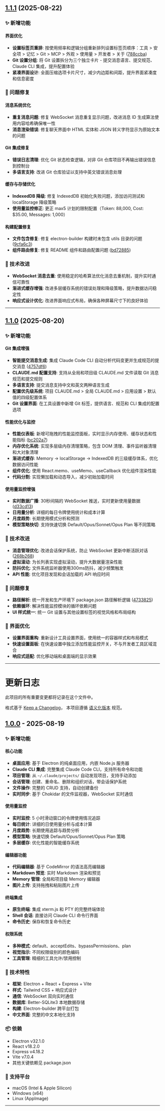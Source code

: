 ## [1.1.1](https://github.com/felix-liuyj/claude-code-ui-desktop/compare/v1.1.0...v1.1.1) (2025-08-22)

### ✨ 新增功能

#### 界面优化
* **设置标签页重排**: 按使用频率和逻辑分组重新排列设置标签页顺序：工具 > 安全项 > 记忆 > Git > MCP > 外观 > 使用量 > 开发者 > 关于 ([788ccba](https://github.com/felix-liuyj/claude-code-ui-desktop/commit/788ccba07e669bd5078b73ccc1a1af7c71381b4e))
* **Git 设置分组**: 将 Git 设置拆分为三个独立卡片 - 提交消息语言、提交规范、Claude CLI 集成，提升配置体验
* **紧凑界面设计**: 全面压缩选项卡片尺寸，减少内边距和间距，提升界面紧凑度和信息密度

### 🐛 问题修复

#### 消息系统优化
* **重复消息问题**: 修复 WebSocket 消息重复显示问题，改进消息 ID 生成算法使用内容哈希确保唯一性
* **消息渲染错误**: 修复聊天界面中 HTML 实体和 JSON 转义字符显示为原始文本的问题

#### Git 集成修复
* **错误日志清理**: 优化 Git 状态检查逻辑，对非 Git 仓库项目不再输出错误信息到控制台
* **多语言支持**: 改进 Git 仓库验证以支持中英文错误消息处理

#### 缓存与存储优化  
* **IndexedDB 降级**: 修复 IndexedDB 初始化失败问题，添加访问测试和 localStorage 降级策略
* **使用量监控修正**: 更正 max5 计划的限制配置（Token: 88,000, Cost: $35.00, Messages: 1,000）

#### 构建配置修复
* **文件包含修复**: 修复 electron-builder 构建时未包含 utils 目录的问题 ([9cfa6c3](https://github.com/felix-liuyj/claude-code-ui-desktop/commit/9cfa6c389758f09b9b009e692c023a1546665133))
* **组件路由修复**: 修复 README 组件和路由配置问题 ([bd72885](https://github.com/felix-liuyj/claude-code-ui-desktop/commit/bd7288525155d9f4361246c6a347b33722e1a1d7))

### 🔧 技术改进

* **WebSocket 消息去重**: 使用稳定的哈希算法优化消息去重机制，提升实时通信可靠性
* **渐进式缓存增强**: 改进多层缓存系统的错误处理和降级策略，提升数据访问稳定性
* **响应式设计优化**: 改进界面响应式布局，确保各种屏幕尺寸下的良好体验

---

## [1.1.0](https://github.com/felix-liuyj/claude-code-ui-desktop/compare/v1.0.0...v1.1.0) (2025-08-20)

### ✨ 新增功能

#### Git 集成增强
* **智能提交消息生成**: 集成 Claude Code CLI 自动分析代码变更并生成规范的提交消息 ([4757df6](https://github.com/felix-liuyj/claude-code-ui-desktop/commit/4757df6bab238ca3c13eaa9569c9ada9cb9a3e4d))
* **CLAUDE.md 配置支持**: 支持从全局和项目级 CLAUDE.md 文件读取 Git 消息规范和提交规则
* **多语言支持**: 提交消息支持中文和英文两种语言生成
* **配置优先级系统**: 项目 CLAUDE.md > 全局 CLAUDE.md > 应用设置 > 默认值的四级配置体系
* **Git 设置界面**: 在工具设置中新增 Git 标签，提供语言、规范和 CLI 集成的配置选项

#### 性能优化与监控
* **性能仪表板**: 新增可拖拽的性能监控面板，实时显示内存使用、缓存状态和性能指标 ([bc202a7](https://github.com/felix-liuyj/claude-code-ui-desktop/commit/bc202a798b0c587adb420d988b2d0600802cf6c5))
* **内存优化系统**: 实现多层级内存清理策略，包含 DOM 清理、事件监听器清理和大对象清理
* **渐进式缓存**: Memory → localStorage → IndexedDB 的三级缓存体系，优化数据访问性能
* **组件优化**: 使用 React.memo、useMemo、useCallback 优化组件渲染性能
* **代码分割**: 实现懒加载和动态导入，减少初始加载时间

#### 使用量监控增强
* **实时数据广播**: 30秒间隔的 WebSocket 推送，实时更新使用量数据 ([d33cd13](https://github.com/felix-liuyj/claude-code-ui-desktop/commit/d33cd1326515887890f3090d182154a913eff4a5))
* **日用量分析**: 详细的每日令牌使用统计和成本计算
* **月度趋势**: 长期使用模式分析和预测
* **模型策略快切**: 支持快速切换 Default/Opus/Sonnet/Opus Plan 等不同策略

### 🔧 技术改进

* **消息管理优化**: 改进会话保护系统，防止 WebSocket 更新中断活跃对话 ([268b268](https://github.com/felix-liuyj/claude-code-ui-desktop/commit/268b268566d2ea56c638ba3dead2e4b3f7706ec1))
* **虚拟滚动**: 为长列表实现虚拟滚动，提升大数据量渲染性能
* **防抖优化**: 文件系统监听器使用300ms防抖，减少频繁触发
* **API 性能**: 优化项目发现和会话加载的 API 响应时间

### 🐛 问题修复

* **路径解析**: 统一开发和生产环境下 package.json 路径解析逻辑 ([4733825](https://github.com/felix-liuyj/claude-code-ui-desktop/commit/4733825a47e1f33c174031af07d4d8207ee9e9dd))
* **依赖循环**: 解决性能监控模块的循环依赖问题
* **UI 样式统一**: 统一 Git 设置与其他设置标签的视觉风格和布局结构

### 🎯 界面优化

* **设置界面重构**: 重新设计工具设置界面，使用统一的容器样式和布局模式  
* **快速设置面板**: 在快速设置中独立添加性能监控开关，不与开发者工具区域混合
* **响应式适配**: 优化移动端和桌面端的显示效果

---

# 更新日志

此项目的所有重要变更都将记录在这个文件中。

格式基于 [Keep a Changelog](https://keepachangelog.com/zh-CN/1.0.0/)，
本项目遵循 [语义化版本](https://semver.org/lang/zh-CN/) 规范。

## [1.0.0] - 2025-08-19

### ✨ 新增功能

#### 核心功能
- **桌面应用**: 基于 Electron 的纯桌面应用，内嵌 Node.js 服务器
- **Claude CLI 集成**: 完整集成 Claude Code CLI，支持所有命令和功能
- **项目管理**: 从 `~/.claude/projects/` 自动发现项目，支持手动添加
- **会话管理**: 创建、重命名、删除和组织对话，带会话保护系统
- **文件操作**: 完整的 CRUD 支持，自动创建备份
- **实时同步**: 基于 Chokidar 的文件监视器，WebSocket 实时通信

#### 使用量监控
- **实时监控**: 5 小时滑动窗口的令牌使用情况追踪
- **每日统计**: 详细的日使用量分析与成本计算
- **月度趋势**: 长期使用追踪与趋势分析
- **模型策略**: 快速切换 Default/Opus/Sonnet/Opus Plan 策略
- **多层缓存**: 优化性能的智能缓存系统

#### 编辑器功能
- **代码编辑器**: 基于 CodeMirror 的语法高亮编辑器
- **Markdown 预览**: 实时 Markdown 渲染和预览
- **Memory 管理**: 全局和项目级 Memory 编辑器
- **图片上传**: 支持拖拽和粘贴图片上传

#### 终端集成
- **原生终端**: 集成 xterm.js 和 PTY 的完整终端体验
- **Shell 会话**: 直接访问 Claude CLI 命令行界面
- **命令历史**: 保存和恢复命令历史

#### 权限系统
- **多种模式**: default、acceptEdits、bypassPermissions、plan
- **视觉指示**: 不同权限级别的颜色编码
- **工具管理**: 精细的工具允许/禁用控制

### 🔧 技术特性

- **框架**: Electron + React + Express + Vite
- **样式**: Tailwind CSS + 响应式设计
- **通信**: WebSocket 双向实时通信
- **数据库**: Better-SQLite3 本地数据存储
- **构建**: Electron-builder 跨平台打包
- **中文界面**: 完整的中文本地化支持

### 📦 依赖

- Electron v32.1.0
- React v18.2.0
- Express v4.18.2
- Vite v7.0.4
- 其他关键依赖见 package.json

### 🎯 支持平台

- macOS (Intel & Apple Silicon)
- Windows (x64)
- Linux (AppImage)

---

[1.0.0]: https://github.com/felix-liuyj/claude-code-ui-desktop/releases/tag/v1.0.0